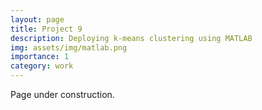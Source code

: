 ```yaml
---
layout: page
title: Project 9
description: Deploying k-means clustering using MATLAB 
img: assets/img/matlab.png
importance: 1
category: work
---
```


Page under construction.
